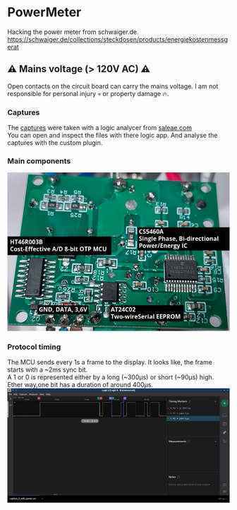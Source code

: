 # PowerMeter

Hacking the power meter from schwaiger.de.  
https://schwaiger.de/collections/steckdosen/products/energiekostenmessgerat

## :warning: Mains voltage (> 120V AC) :warning:
Open contacts on the circuit board can carry the mains voltage. I am not responsible for personal injury :skull: or property damage :fire:.
  
### Captures
The [captures](https://github.com/PixelPirat/PowerMeter/tree/main/Captures) were taken with a logic analycer from [saleae.com](https://www.saleae.com/)  
You can open and inspect the files with there logic app.
And analyse the captures with the custom plugin.

### Main components
![components](https://raw.githubusercontent.com/PixelPirat/PowerMeter/main/Images/img07_pcb_bottom_comment.png)

### Protocol timing
The MCU sends every 1s a frame to the display. It looks like, the frame starts with a ~2ms sync bit.  
A 1 or 0 is represented either by a long (~300µs) or short (~90µs) high. Ether way,one bit has a duration of around 400µs.
![timing](https://raw.githubusercontent.com/PixelPirat/PowerMeter/main/Images/protocol_timing.png)
